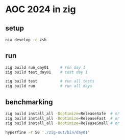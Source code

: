 # AOC 2024 in zig


## setup

```sh
nix develop -c zsh
```

## run

```sh
zig build run_day01     # run day 1
zig build test_day01    # test day 1

zig build test          # run all tests
zig build run           # run all days
```

## benchmarking

```sh
zig build install_all -Doptimize=ReleaseSafe  # or
zig build install_all -Doptimize=ReleaseFast  # or
zig build install_all -Doptimize=ReleaseSmall # or

hyperfine -r 50 './zig-out/bin/day01'
```
